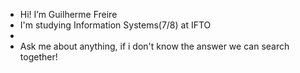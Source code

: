   - Hi! I’m Guilherme Freire
  - I'm studying Information Systems(7/8) at IFTO
  - 
  - Ask me about anything, if i don't know the answer we can search together!

 

  
